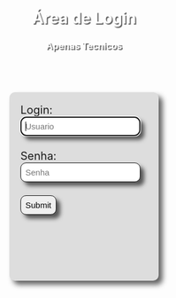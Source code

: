 <html>
    <head>
        <style>
            body {
                background-size:1370px;
                height: 597px;
            }
            form {
                width: 230px;
                height: 300px;
                background-color: #DDD;
                margin: auto;
                padding: 20px;
                margin-top: 20px;
                box-shadow: rgba(24, 23, 23, 0.678) 7px 7px 10px;
                font-size: 20px;
                border-radius: 10px;
            }
            input {
                padding: 8px;
                font-size: 15px;
                border: 1px solid #111;
                border-radius: 10px;
                box-shadow: rgba(24, 23, 23, 0.678) 7px 7px 7px;
            }
            .topo{
                width: 400px;
                height: 150px;
                margin: auto;
                padding: 20px;
                margin-top: 20px;
                text-align: center;
            }
            h1 {
                font-weight: bold;
                color: #FFFFFF;
                text-shadow: rgba(24, 23, 23, 0.678) 2px 2px 1px;
            }
            h3 {
                font-weight: bold;
                color: #FFFFFF;
                text-shadow: rgba(24, 23, 23, 0.678) 2px 2px 1px;
            }
        </style>
    </head>
    <body background="https://cdn.pixabay.com/photo/2017/03/25/17/55/color-2174045_960_720.png">
        <div>
            <div class="topo">
                <h1>Área de Login</h1>
                <h3>Apenas Tecnicos</h3>
            </div>
            <form method="POST">
                Login:<br>
                <input type="text" name="usuario" autocomplete="off" required size="20" autofocus placeholder="Usuario"/><br><br>
                Senha:<br/>
                <input type="password" name="senha" autocomplete="off" required maxlength="8" size="20" placeholder="Senha"/><br><br>
                <input type="submit" name="enviar" class="enviar"/>
            </form>
        </div>
    </body>
</html>
